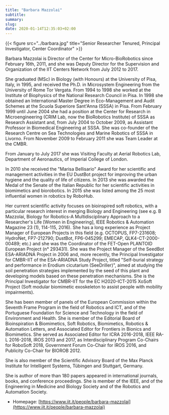 ```yaml
---
title: "Barbara Mazzolai"
subtitle:
summary:
slug:
date: 2020-01-14T12:35:03+02:00
---
```


{{< figure src="../barbara.jpg" title="Senior Researcher Tenured, Principal Investigator, Center Coordinator" >}}

Barbara Mazzolai is Director of the Center for Micro-BioRobotics since February 16th, 2011, and she was Deputy Director for the Supervision and Organization of the IIT Centers Network from July 2012 to 2017.

She graduated (MSc) in Biology (with Honours) at the University of Pisa, Italy, in 1995, and received the Ph.D. in Microsystem Engineering from the University of Rome Tor Vergata. From 1994 to 1998 she worked at the Institute of Biophysics of the National Research Council in Pisa. In 1998 she obtained an International Master Degree in Eco-Management and Audit Schemes at the Scuola Superiore Sant'Anna (SSSA) in Pisa. From February 1999 until June 2004 she had a position at the Center for Research in Microengineering (CRIM Lab, now the BioRobotics Institute) of SSSA as Research Assistant and, from July 2004 to October 2009, as Assistant Professor in Biomedical Engineering at SSSA. She was co-founder of the Research Centre on Sea Technologies and Marine Robotics of SSSA in Livorno. From November 2009 to February 2011 she was Team Leader at the CMBR.

From January to July 2017 she was Visiting Faculty at Aerial Robotics Lab, Department of Aeronautics, of Imperial College of London.

In 2010 she received the "Marisa Bellisario" Award for her scientific and management activities in the EU DustBot project for improving the urban hygiene and the quality of life of citizens. In 2013 she was awarded the Medal of the Senate of the Italian Republic for her scientific activities in biomimetics and biorobotics. In 2015 she was listed among the 25 most influential women in robotics by RoboHub.

Her current scientific activity focuses on bioinspired soft robotics, with a particular research interest in merging Biology and Engineering (see e.g. B Mazzolai, Biology for Robotics-A Multidisciplinary Approach to a Researcher's Life [Women in Engineering], IEEE Robotics & Automation Magazine 23 (1), 114-115, 2016). She has a long experience as Project Manager of European Projects in this field (e.g. OCTOPUS, FP7-231608; HydroNet, FP7-212790; DustBot, FP6-045299; EMECAP, QLK4-CT-2000-00489; etc.) and she was the Coordinator of the FET-Open PLANTOID European Project (n° 293431). She was the Project Manager of the SeedBot ESA-ARIADNA Project in 2006 and, more recently, the Principal Investigator for CMBR-IIT of the ESA-ARIADNA Study Project, titled "Self-burial strategy and performance in Erodium cicutarium (SeeDriller)", aimed at studying the soil penetration strategies implemented by the seed of this plant and developing models based on these penetration mechanisms. She is the Principal Investigator for CMBR-IIT for the EC H2020-ICT-2015 XoSoft Project (Soft modular biomimetic exoskeleton to assist people with mobility impairments).

She has been member of panels of the European Commission within the Seventh Frame Program in the field of Robotics and ICT, and of the Portuguese Foundation for Science and Technology in the field of Environment and Health. She is member of the Editorial Board of Bioinspiration & Biomimetics, Soft Robotics, Biomimetics, Robotics & Automation Letters, and Associated Editor for Frontiers in Bionics and Biomimetics. She served as Associated Editor for ICRA 2016-2018, IEEE RA-L 2016-2018, IROS 2013 and 2017, as Interdisciplinary Program Co-Chairs for RoboSoft 2018, Government Forum Co-Chair for IROS 2016, and Publicity Co-Chair for BIOROB 2012.

She is also member of the Scientific Advisory Board of the Max Planck Institute for Intelligent Systems, Tübingen and Stuttgart, Germany.

She is author of more than 180 papers appeared in international journals, books, and conference proceedings. She is member of the IEEE, and of the Engineering in Medicine and Biology Society and of the Robotics and Automation Society.

- Homepage: [https://www.iit.it/people/barbara-mazzolai](https://www.iit.it/people/barbara-mazzolai)
